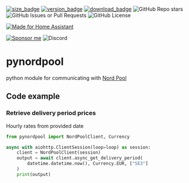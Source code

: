 [![size_badge](https://img.shields.io/github/repo-size/gjohansson-ST/pynordpool?style=for-the-badge&cacheSeconds=3600)](https://github.com/gjohansson-ST/pynordpool)
[![version_badge](https://img.shields.io/github/v/release/gjohansson-ST/pynordpool?label=Latest%20release&style=for-the-badge&cacheSeconds=3600)](https://github.com/gjohansson-ST/pynordpool/releases/latest)
[![download_badge](https://img.shields.io/pypi/dm/pynordpool?style=for-the-badge&cacheSeconds=3600)](https://github.com/gjohansson-ST/pynordpool/releases/latest)
![GitHub Repo stars](https://img.shields.io/github/stars/gjohansson-ST/pynordpool?style=for-the-badge&cacheSeconds=3600)
![GitHub Issues or Pull Requests](https://img.shields.io/github/issues/gjohansson-ST/pynordpool?style=for-the-badge&cacheSeconds=3600)
![GitHub License](https://img.shields.io/github/license/gjohansson-ST/pynordpool?style=for-the-badge&cacheSeconds=3600)

[![Made for Home Assistant](https://img.shields.io/badge/Made_for-Home%20Assistant-blue?style=for-the-badge&logo=homeassistant)](https://github.com/home-assistant)

[![Sponsor me](https://img.shields.io/badge/Sponsor-Me-blue?style=for-the-badge&logo=github)](https://github.com/sponsors/gjohansson-ST)
![Discord](https://img.shields.io/discord/872446427664625664?style=for-the-badge&label=Discord&cacheSeconds=3600)

# pynordpool
python module for communicating with [Nord Pool](https://data.nordpoolgroup.com/auction/day-ahead/prices)

## Code example

### Retrieve delivery period prices

Hourly rates from provided date

```python
from pynordpool import NordPoolClient, Currency

async with aiohttp.ClientSession(loop=loop) as session:
    client = NordPoolClient(session)
    output = await client.async_get_delivery_period(
        datetime.datetime.now(), Currency.EUR, ["SE3"]
    )
    print(output)
```
